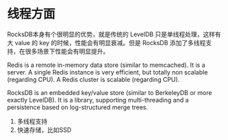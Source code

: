 # 线程方面

RocksDB本身有个很明显的优势，就是传统的 LevelDB 只是单线程处理，这样有大 value 的 key 的时候，性能会有明显衰减。但是 RocksDB 添加了多线程支持，在很多场景下性能会有明显提升。

Redis is a remote in-memory data store (similar to memcached). It is a server. A single Redis instance is very efficient, but totally non scalable (regarding CPU). A Redis cluster is scalable (regarding CPU).

RocksDB is an embedded key/value store (similar to BerkeleyDB or more exactly LevelDB). It is a library, supporting multi-threading and a persistence based on log-structured merge trees.

1. 多线程支持
2. 快速存储，比如SSD
